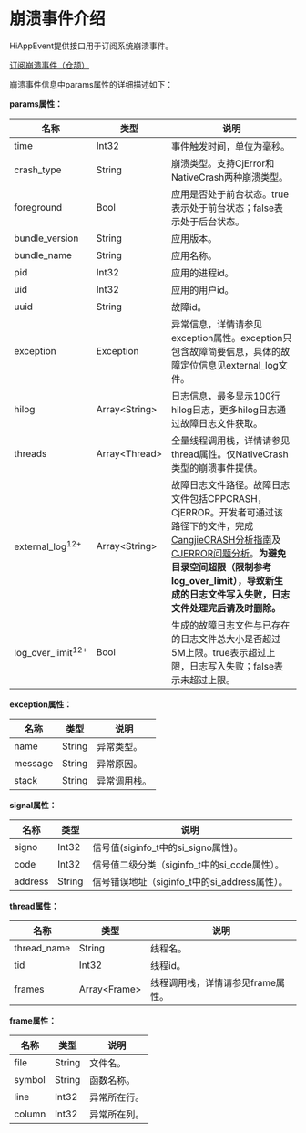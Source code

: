# 崩溃事件介绍

HiAppEvent提供接口用于订阅系统崩溃事件。

[订阅崩溃事件（仓颉）](./cj-hiappevent-watcher-crash-events-cangjie.md)

崩溃事件信息中params属性的详细描述如下：

**params属性：**

| 名称    | 类型   | 说明                       |
| ------- | ------ | ------------------------- |
| time     | Int32 | 事件触发时间，单位为毫秒。 |
| crash_type | String | 崩溃类型。支持CjError和NativeCrash两种崩溃类型。 |
| foreground | Bool | 应用是否处于前台状态。true表示处于前台状态；false表示处于后台状态。 |
| bundle_version | String | 应用版本。 |
| bundle_name | String | 应用名称。 |
| pid | Int32 | 应用的进程id。|
| uid | Int32 | 应用的用户id。 |
| uuid | String | 故障id。 |
| exception | Exception | 异常信息，详情请参见exception属性。exception只包含故障简要信息，具体的故障定位信息见external_log文件。 |
| hilog | Array\<String> | 日志信息，最多显示100行hilog日志，更多hilog日志通过故障日志文件获取。|
| threads | Array\<Thread> | 全量线程调用栈，详情请参见thread属性。仅NativeCrash类型的崩溃事件提供。 |
| external_log<sup>12+</sup> | Array\<String> | 故障日志文件路径。故障日志文件包括CPPCRASH，CjERROR。开发者可通过该路径下的文件，完成[CangjieCRASH分析指南](cj-cangjiecrash-guidelines.md)及[CJERROR问题分析](./cj-cangjiecrash-guidelines.md)。**为避免目录空间超限（限制参考log_over_limit），导致新生成的日志文件写入失败，日志文件处理完后请及时删除。** |
| log_over_limit<sup>12+</sup> | Bool | 生成的故障日志文件与已存在的日志文件总大小是否超过5M上限。true表示超过上限，日志写入失败；false表示未超过上限。 |

**exception属性：**

| 名称    | 类型   | 说明                       |
| ------- | ------ | ------------------------- |
| name | String | 异常类型。 |
| message | String | 异常原因。 |
| stack | String | 异常调用栈。 |

**signal属性：**

| 名称    | 类型   | 说明                       |
| ------- | ------ | ------------------------- |
| signo | Int32 | 信号值(siginfo_t中的si_signo属性)。 |
| code | Int32 | 信号值二级分类（siginfo_t中的si_code属性）。 |
| address | String | 信号错误地址（siginfo_t中的si_address属性）。 |

**thread属性：**

| 名称    | 类型   | 说明                       |
| ------- | ------ | ------------------------- |
| thread_name | String | 线程名。 |
| tid | Int32 | 线程id。 |
| frames | Array\<Frame> | 线程调用栈，详情请参见frame属性。 |

**frame属性：**

| 名称    | 类型   | 说明                       |
| ------- | ------ | ------------------------- |
| file | String | 文件名。 |
| symbol | String | 函数名称。 |
| line | Int32 | 异常所在行。 |
| column | Int32 | 异常所在列。 |
